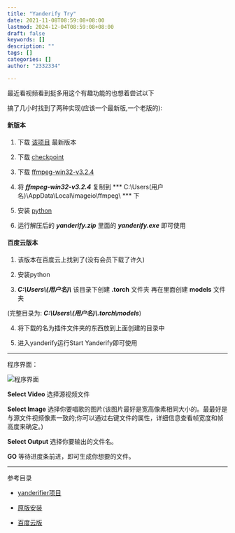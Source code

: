 ```yaml
---
title: "Yanderify Try"
date: 2021-11-08T08:59:08+08:00
lastmod: 2024-12-04T08:59:08+08:00
draft: false
keywords: []
description: ""
tags: []
categories: []
author: "2332334"

---
```

<!--more-->

<!--markdown-->最近看视频看到挺多用这个有趣功能的也想着尝试以下



搞了几小时找到了两种实现(应该一个最新版,一个老版的):



#### 新版本

1. 下载 [该项目](https://github.com/dunnousername/yanderifier/releases) 最新版本

2. 下载 [checkpoint](https://github.com/dunnousername/yanderifier/releases/download/model/checkpoint.tar)

3. 下载 [ffmpeg-win32-v3.2.4](https://github.com/imageio/imageio-binaries/raw/master/ffmpeg/ffmpeg-win32-v3.2.4.exe)

4. 将 ***ffmpeg-win32-v3.2.4*** 复制到 *** C:\\Users\(用户名)\\AppData\Local\\imageio\\ffmpeg\\ *** 下

6. 安装 [python](https://www.python.org/downloads/)

5. 运行解压后的 ***yanderify.zip*** 里面的 ***yanderify.exe*** 即可使用



#### 百度云版本

1. 该版本在百度云上找到了(没有会员下载了许久)

2. 安装python

3. ***C:\\Users\\(用户名)\\*** 该目录下创建 **.torch** 文件夹 再在里面创建 **models** 文件夹

(完整目录为: ***C:\\Users\\(用户名)\\.torch\\models***)

4. 将下载的名为插件文件夹的东西放到上面创建的目录中

5. 进入yanderify运行Start Yanderify即可使用



---



程序界面：

![程序界面][1]



**Select Video** 选择源视频文件

**Select Image** 选择你要唱歌的图片(该图片最好是宽高像素相同大小的。最最好是与源文件视频像素一致的;你可以通过右键文件的属性，详细信息查看帧宽度和帧高度来确定。)

**Select Output** 选择你要输出的文件名。

**GO** 等待进度条前进，即可生成你想要的文件。



---

参考目录

+ [yanderifier项目](https://github.com/dunnousername/yanderifier)

+ [原版安装](https://www.bilibili.com/read/cv7475087)

+ [百度云版](https://space.bilibili.com/21705749)





  [1]: https://pic2.zhimg.com/80/v2-78b39042fb80f58b72cd5c3abbe84995_720w.jpg